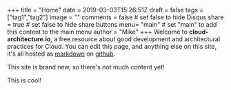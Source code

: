 +++
title = "Home"
date = 2019-03-03T15:26:51Z
draft = false
tags = ["tag1","tag2"]
image = ""
comments = false # set false to hide Disqus
share = true	# set false to hide share buttons
menu= "main"		# set "main" to add this content to the main menu
author = "Mike"
+++
Welcome to **cloud-architecture.io**, a free resource about good development and architectural practices for Cloud. You can edit this page, and anything else on this site, it's all hosted as [markdown](https://en.wikipedia.org/wiki/Markdown) on [github](https://github.com/macmike/cloud-architecture.io).

This site is brand new, so there's not much content yet!

This is cool!

